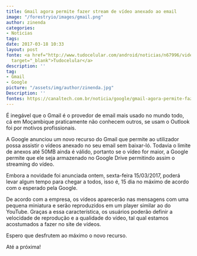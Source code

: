 ```yaml
---
title: Gmail agora permite fazer stream de vídeo anexado ao email
image: "/forestryio/images/gmail.png"
author: zinenda
categories:
- Noticias
tags: 
date: 2017-03-18 10:33
layout: post
fonte: <a href="http://www.tudocelular.com/android/noticias/n67996/videochamadas-no-android-via-booyah-app.html"
  target="_blank">Tudocelular</a>
description: ''
tag:
- Gmail
- Google
picture: "/assets/img/author/zinenda.jpg"
Description: ''
fontes: https://canaltech.com.br/noticia/google/gmail-agora-permite-fazer-streaming-de-videos-anexados-ao-e-mail-90794/
---
```

É inegável que o Gmail é o provedor de email mais usado no mundo todo, cá em Moçambique praticamente não conhecem outros, se usam o Outlook foi por motivos profissionais.

A Google anunciou um novo recurso do Gmail que permite ao utilizador possa assistir o vídeos anexado no seu email sem baixar-ló. Todavia o limite de anexos até 50MB ainda é válido, portanto se o vídeo for maior, a Google permite que ele seja armazenado no Google Drive permitindo assim o streaming do vídeo.

Embora a novidade foi anunciada ontem, sexta-feira 15/03/2017, poderá levar algum tempo para chegar a todos, isso é, 15 dia no máximo de acordo com o esperado pela Google.

De acordo com a empresa, os vídeos aparecerão nas mensagens com uma pequena miniatura e serão reproduzidos em um player similar ao do YouTube. Graças a essa característica, os usuários poderão definir a velocidade de reprodução e a qualidade do vídeo, tal qual estamos acostumados a fazer no site de vídeos.

Espero que desfrutem ao máximo o novo recurso.

Até a próxima!